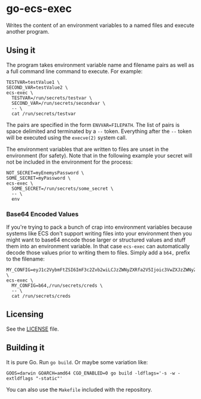 # go-ecs-exec 

Writes the content of an environment variables to a named files and execute another program.

## Using it

The program takes environment variable name and filename pairs as well as a full command line command to execute. For example:

```shell
TESTVAR=testValue1 \
SECOND_VAR=testValue2 \
ecs-exec \
  TESTVAR=/run/secrets/testvar \
  SECOND_VAR=/run/secrets/secondvar \
  -- \
  cat /run/secrets/testvar
```

The pairs are specified in the form `ENVVAR=FILEPATH`. The list of pairs is space delimited and terminated by a `--` token. Everything after the `--` token will be executed using the `execve(2)` system call. 

The environment variables that are written to files are unset in the environment (for safety). Note that in the following example your secret will not be included in the environment for the process:

```shell
NOT_SECRET=myEnemysPassword \
SOME_SECRET=myPassword \
ecs-exec \
  SOME_SECRET=/run/secrets/some_secret \
  -- \
  env
```

### Base64 Encoded Values

If you're trying to pack a bunch of crap into environment variables because systems like ECS don't support writing files into your environment then you might want to base64 encode those larger or structured values and stuff them into an environment variable. In that case `ecs-exec` can automatically decode those values prior to writing them to files. Simply add a `b64,` prefix to the filename:

```shell
MY_CONFIG=eyJ1c2VybmFtZSI6ImF3c2Zvb2wiLCJzZWNyZXRfa2V5Ijoic3VwZXJzZWNyZXRnYXJiYWdlIn0K \
ecs-exec \
  MY_CONFIG=b64,/run/secrets/creds \
  -- \
  cat /run/secrets/creds
```

## Licensing

See the [LICENSE](LICENSE) file.

## Building it

It is pure Go. Run `go build`. Or maybe some variation like:

    GOOS=darwin GOARCH=amd64 CGO_ENABLED=0 go build -ldflags='-s -w -extldflags "-static"'

You can also use the `Makefile` included with the repository.
